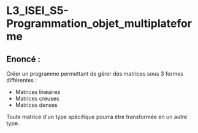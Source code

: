 # L3_ISEI_S5-Programmation_objet_multiplateforme

## Enoncé : 
Créer un programme permettant de gérer des matrices sous 3 formes différentes : 
- Matrices linéaires
- Matrices creuses
- Matrices denses

Toute matrice d'un type spécifique pourra être transformée en un autre type.